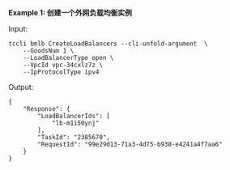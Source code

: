 **Example 1: 创建一个外网负载均衡实例**



Input: 

```
tccli bmlb CreateLoadBalancers --cli-unfold-argument  \
    --GoodsNum 1 \
    --LoadBalancerType open \
    --VpcId vpc-34cxlz7z \
    --IpProtocolType ipv4
```

Output: 
```
{
    "Response": {
        "LoadBalancerIds": [
            "lb-m1i50ynj"
        ],
        "TaskId": "2385670",
        "RequestId": "99e29d13-71a3-4d75-b938-e4241a4f7aa6"
    }
}
```

